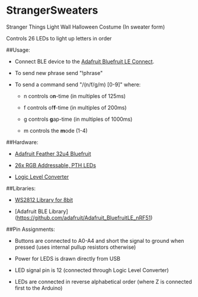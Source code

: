 # StrangerSweaters
Stranger Things Light Wall Halloween Costume (In sweater form)

Controls 26 LEDs to light up letters in order

##Usage:

* Connect BLE device to the [Adafruit Bluefruit LE Connect](https://play.google.com/store/apps/details?id=com.adafruit.bluefruit.le.connect&hl=en).

* To send new phrase send "!phrase"

* To send a command send "/(n/f/g/m) [0-9]" where:

  * n controls o**n**-time (in multiples of 125ms)

  * f controls of**f**-time (in multiples of 200ms)

  * g controls **g**ap-time (in multiples of 1000ms)

  * m controls the **m**ode (1-4)




##Hardware:

* [Adafruit Feather 32u4 Bluefruit](https://www.adafruit.com/products/2829)

* [26x RGB Addressable, PTH LEDs](https://www.sparkfun.com/products/12877)

* [Logic Level Converter](https://www.sparkfun.com/products/12009)


##Libraries:

* [WS2812 Library for 8bit](https://github.com/cpldcpu/light_ws2812)

* [Adafruit BLE Library] (https://github.com/adafruit/Adafruit_BluefruitLE_nRF51)


##Pin Assignments:

* Buttons are connected to A0-A4 and short the signal to ground when pressed (uses internal pullup resistors otherwise)

* Power for LEDS is drawn directly from USB

* LED signal pin is 12 (connected through Logic Level Converter)

* LEDs are connected in reverse alphabetical order (where Z is connected first to the Arduino)
